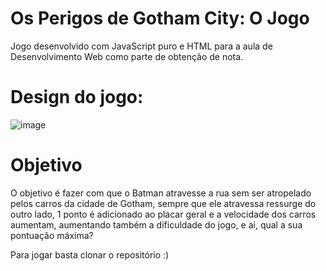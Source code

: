 # Os Perigos de Gotham City: O Jogo
Jogo desenvolvido com JavaScript puro e HTML para a aula de Desenvolvimento Web como parte de obtenção de nota.

# Design do jogo:

![image](https://user-images.githubusercontent.com/52727860/212918627-9ef4bf9e-0cda-4a74-a053-6c617612d633.png)

# Objetivo

O objetivo é fazer com que o Batman atravesse a rua sem ser atropelado pelos carros da cidade de Gotham, sempre que ele atravessa ressurge do outro lado, 1 ponto é adicionado ao placar geral e a velocidade dos carros aumentam, aumentando também a dificuldade do jogo, e ai, qual a sua pontuação máxima?

Para jogar basta clonar o repositório :)
